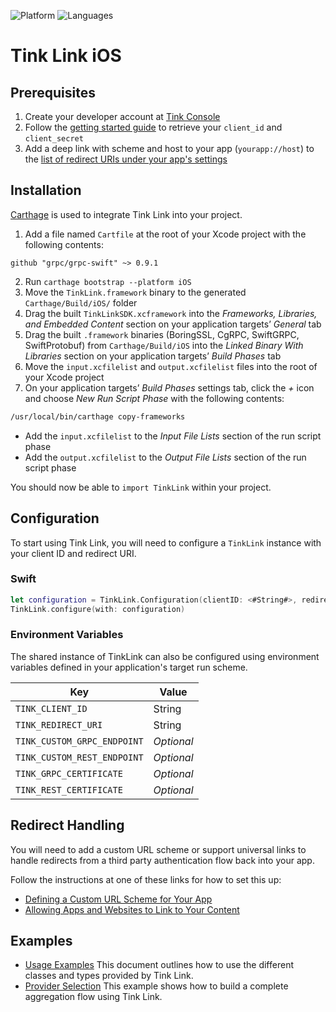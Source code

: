 ![Platform](https://img.shields.io/badge/platform-iOS-orange.svg)
![Languages](https://img.shields.io/badge/languages-swift-orange.svg)

# Tink Link iOS

## Prerequisites

1. Create your developer account at [Tink Console](https://console.tink.com)
1. Follow the [getting started guide](https://docs.tink.com/resources/getting-started/set-up-your-account) to retrieve your `client_id` and `client_secret`
1. Add a deep link with scheme and host to your app (`yourapp://host`) to the [list of redirect URIs under your app's settings](https://console.tink.com/overview)

## Installation

[Carthage](https://github.com/Carthage/Carthage#installing-carthage) is used to integrate Tink Link into your project.

1. Add a file named `Cartfile` at the root of your Xcode project with the following contents:

```
github "grpc/grpc-swift" ~> 0.9.1
```

2. Run `carthage bootstrap --platform iOS`
3. Move the `TinkLink.framework` binary to the generated `Carthage/Build/iOS/` folder
4. Drag the built `TinkLinkSDK.xcframework` into the _Frameworks, Libraries, and Embedded Content_ section on your application targets’ _General_ tab
5. Drag the built `.framework` binaries (BoringSSL, CgRPC, SwiftGRPC, SwiftProtobuf) from `Carthage/Build/iOS` into the _Linked Binary With Libraries_ section on your application targets’ _Build Phases_ tab
6. Move the `input.xcfilelist` and `output.xcfilelist` files into the root of your Xcode project
7. On your application targets’ _Build Phases_ settings tab, click the _+_ icon and choose _New Run Script Phase_ with the following contents:

```sh
/usr/local/bin/carthage copy-frameworks
```

- Add the `input.xcfilelist` to the _Input File Lists_ section of the run script phase
- Add the `output.xcfilelist` to the _Output File Lists_ section of the run script phase

You should now be able to `import TinkLink` within your project.

## Configuration

To start using Tink Link, you will need to configure a `TinkLink` instance with your client ID and redirect URI.

### Swift

```swift
let configuration = TinkLink.Configuration(clientID: <#String#>, redirectURI: <#URL#>)
TinkLink.configure(with: configuration)
```

### Environment Variables

The shared instance of TinkLink can also be configured using environment variables defined in your application's target run scheme.

| Key                         | Value      |
| --------------------------- | ---------- |
| `TINK_CLIENT_ID`            | String     |
| `TINK_REDIRECT_URI`         | String     |
| `TINK_CUSTOM_GRPC_ENDPOINT` | _Optional_ |
| `TINK_CUSTOM_REST_ENDPOINT` | _Optional_ |
| `TINK_GRPC_CERTIFICATE`     | _Optional_ |
| `TINK_REST_CERTIFICATE`     | _Optional_ |

## Redirect Handling

You will need to add a custom URL scheme or support universal links to handle redirects from a third party authentication flow back into your app.

Follow the instructions at one of these links for how to set this up:

- [Defining a Custom URL Scheme for Your App](https://developer.apple.com/documentation/uikit/inter-process_communication/allowing_apps_and_websites_to_link_to_your_content/defining_a_custom_url_scheme_for_your_app)
- [Allowing Apps and Websites to Link to Your Content](https://developer.apple.com/documentation/uikit/inter-process_communication/allowing_apps_and_websites_to_link_to_your_content)

## Examples

- [Usage Examples](https://github.com/tink-ab/tink-link-ios/blob/master/USAGE.md) This document outlines how to use the different classes and types provided by Tink Link.
- [Provider Selection](https://github.com/tink-ab/tink-link-ios/blob/master/Examples/ProviderSelection) This example shows how to build a complete aggregation flow using Tink Link.
